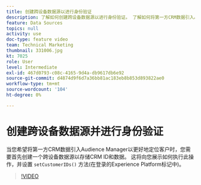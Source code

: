 ```yaml
---
title: 创建跨设备数据源以进行身份验证
description: 了解如何创建跨设备数据源以进行身份验证。 了解如何将第一方CRM数据引入Audience Manager，以更好地定位客户，并在Platform标记中设置setCustomerIDs()方法进行登录。
feature: Data Sources
topics: null
activity: use
doc-type: feature video
team: Technical Marketing
thumbnail: 331006.jpg
kt: 7025
role: User
level: Intermediate
exl-id: 467d0793-c08c-4165-9d4a-db9617db6e92
source-git-commit: d4874d9f6d7a36bb81ac183eb8b853d893822ae0
workflow-type: tm+mt
source-wordcount: '104'
ht-degree: 0%

---
```


# 创建跨设备数据源并进行身份验证

当您希望将第一方CRM数据引入Audience Manager以更好地定位客户时，您需要首先创建一个跨设备数据源以存储CRM ID和数据。 这将向您展示如何执行此操作，并设置 `setCustomerIDs()` 方法(在登录的Experience Platform标记中)。

>[!VIDEO](https://video.tv.adobe.com/v/331006/?quality=12&learn=on)
